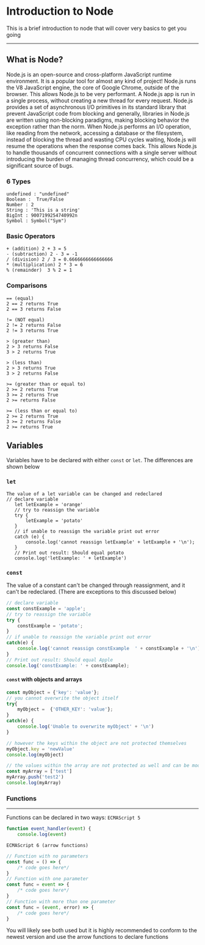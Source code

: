 # Introduction to Node
This is a brief introduction to node that will cover very basics to get you going
___
## What is Node?
Node.js is an open-source and cross-platform JavaScript runtime environment. It is a popular tool for almost any kind of project!
Node.js runs the V8 JavaScript engine, the core of Google Chrome, outside of the browser. This allows Node.js to be very performant.
A Node.js app is run in a single process, without creating a new thread for every request. Node.js provides a set of asynchronous I/O primitives in its standard library that prevent JavaScript code from blocking and generally, libraries in Node.js are written using non-blocking paradigms, making blocking behavior the exception rather than the norm.
When Node.js performs an I/O operation, like reading from the network, accessing a database or the filesystem, instead of blocking the thread and wasting CPU cycles waiting, Node.js will resume the operations when the response comes back.
This allows Node.js to handle thousands of concurrent connections with a single server without introducing the burden of managing thread concurrency, which could be a significant source of bugs.
### 6 Types
```
undefined : "undefined"
Boolean :  True/False
Number : 2
String : 'This is a string'
BigInt : 9007199254740992n
Symbol : Symbol("Sym")
```
### Basic Operators
```
+ (addition) 2 + 3 = 5
- (subtraction) 2 - 3 = -1
/ (division) 2 / 3 = 0.6666666666666666
* (multiplication) 2 * 3 = 6
% (remainder)  3 % 2 = 1
```
### Comparisons
```
== (equal) 
2 == 2 returns True 
2 == 3 returns False

!= (NOT equal) 
2 != 2 returns False 
2 != 3 returns True

> (greater than) 
2 > 3 returns False 
3 > 2 returns True

> (less than) 
2 > 3 returns True 
3 > 2 returns False

>= (greater than or equal to) 
2 >= 2 returns True
3 >= 2 returns True
2 >= returns False

>= (less than or equal to) 
2 >= 2 returns True
3 >= 2 returns False
2 >= returns True
```
## Variables 
Variables have to be declared with either `const` or `let`. The differences are shown below
### `let`
```
The value of a let variable can be changed and redeclared
// declare variable
   let letExample = 'orange'
   // try to reassign the variable
   try {
       letExample = 'potato'
   }
   // if unable to reassign the variable print out error
   catch (e) {
       console.log('cannot reassign letExample' + letExample + '\n');
   }
   // Print out result: Should equal potato
   console.log('letExample: ' + letExample')
```
### `const`

The value of a constant can't be changed through reassignment, and it can't be redeclared. (There are exceptions to this discussed below)
```javascript
// declare variable
const constExample = 'apple';
// try to reassign the variable
try {
    constExample = 'potato';
}
// if unable to reassign the variable print out error
catch(e) {
    console.log('cannot reassign constExample  ' + constExample + '\n');
}
// Print out result: Should equal Apple
console.log('constExample: ' + constExample);
```
#### `const` with objects and arrays

```javascript
const myObject = {'key': 'value'};
// you cannot overwrite the object itself
try{
    myObject =  {'OTHER_KEY': 'value'};
}
catch(e) {
    console.log('Unable to overwrite myObject' + '\n')
}

// however the keys within the object are not protected themselves
myObject.key = 'newValue'
console.log(myObject)

// the values within the array are not protected as well and can be modified
const myArray = ['test']
myArray.push('test2')
console.log(myArray)
```
### Functions
___
Functions can be declared in two ways:
`ECMAScript 5`
```javascript
function event_handler(event) {
    console.log(event)
```
`ECMAScript 6 (arrow functions)`
```javascript
// Function with no parameters
const func = () => {
    /* code goes here*/
}
// Function with one parameter
const func = event => {
    /* code goes here*/
}
// Function with more than one parameter
const func = (event, error) => {
    /* code goes here*/
}
```
You will likely see both used but it is highly recommended to conform to the newest version and use the arrow functions to declare functions